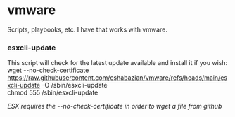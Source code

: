 # vmware
Scripts, playbooks, etc. I have that works with vmware.


### esxcli-update
This script will check for  the latest update available and install it if you wish:
wget --no-check-certificate https://raw.githubusercontent.com/cshabazian/vmware/refs/heads/main/esxcli-update -O /sbin/esxcli-update  
    chmod 555 /sbin/esxcli-update   

    
*ESX requires the --no-check-certificate in order to wget a file from github*

